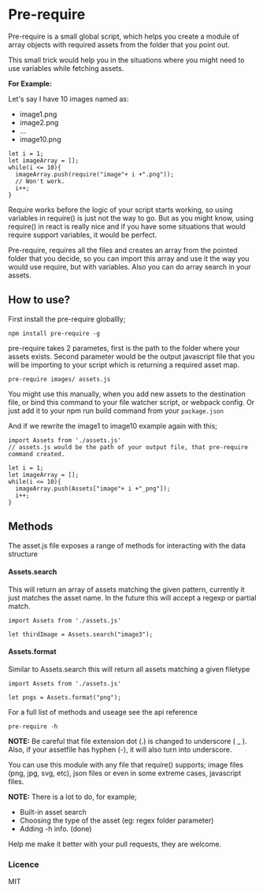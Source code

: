 # Pre-require

Pre-require is a small global script, which helps you create a module of array objects with required assets from the folder that you point out.

This small trick would help you in the situations where you might need to use variables while fetching assets.

**For Example:**

Let's say I have 10 images named as:
- image1.png
- image2.png
- ...
- image10.png

~~~JS
let i = 1;
let imageArray = [];
while(i <= 10){
  imageArray.push(require("image"+ i +".png"));
  // Won't work.
  i++;
}
~~~

Require works before the logic of your script starts working, so using variables in require() is just not the way to go. But as you might know, using require() in react is really nice and if you have some situations that would require support variables, it would be perfect.

Pre-require, requires all the files and creates an array from the pointed folder that you decide, so you can import this array and use it the way you would use require, but with variables. Also you can do array search in your assets.

## How to use?

First install the pre-require globallly;

~~~
npm install pre-require -g
~~~

pre-require takes 2 parametes, first is the path to the folder where your assets exists. Second parameter would be the output javascript file that you will be importing to your script which is returning a required asset map.

~~~
pre-require images/ assets.js
~~~

You might use this manually, when you add new assets to the destination file, or bind this command to your file watcher script, or webpack config. Or just add it to your npm run build command from your `package.json`

And if we rewrite the image1 to image10 example again with this;

~~~JS
import Assets from './assets.js'
// assets.js would be the path of your output file, that pre-require command created.

let i = 1;
let imageArray = [];
while(i <= 10){
  imageArray.push(Assets["image"+ i +"_png"]);
  i++;
}
~~~

## Methods

The asset.js file exposes a range of methods for interacting with the data structure

#### Assets.search

This will return an array of assets matching the given pattern, currently it just matches the asset name. In the future this will accept a regexp or partial match.

~~~JS
import Assets from './assets.js'

let thirdImage = Assets.search("image3");
~~~

#### Assets.format

Similar to Assets.search this will return all assets matching a given filetype

~~~JS
import Assets from './assets.js'

let pngs = Assets.format("png");
~~~

For a full list of methods and useage see the api reference

~~~
pre-require -h
~~~


**NOTE:** Be careful that file extension dot (.) is changed to underscore ( _ ). Also, if your assetfile has hyphen (-), it will also turn into underscore.

You can use this module with any file that require() supports; image files (png, jpg, svg, etc), json files or even in some extreme cases, javascript files.

**NOTE:** There is a lot to do, for example;
- Built-in asset search 
- Choosing the type of the asset (eg: regex folder parameter)
- Adding -h info. (done)

Help me make it better with your pull requests, they are welcome.

### Licence

MIT
